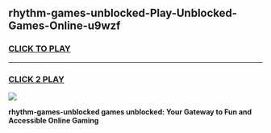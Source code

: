 
## rhythm-games-unblocked-Play-Unblocked-Games-Online-u9wzf
<h3>
<a href="https://premium76.site?title=rhythm-games-unblocked&ref=25A">CLICK TO PLAY</a></h3>
<hr>

<h3>
<a href="https://premium76.site?title=rhythm-games-unblocked&ref=25A">CLICK 2 PLAY</a>
  
</h3>

<a href="https://premium76.site?title=rhythm-games-unblocked&ref=25A"><img src="https://clearcache.store/games.png"></a>


**rhythm-games-unblocked games unblocked: Your Gateway to Fun and Accessible Online Gaming**
